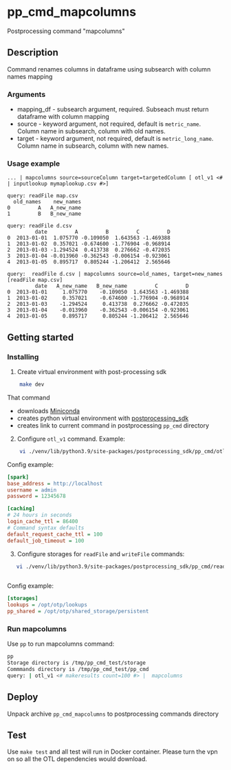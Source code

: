 # pp_cmd_mapcolumns
Postprocessing command "mapcolumns"
## Description
Command renames columns in dataframe using subsearch with column names mapping

### Arguments
- mapping_df - subsearch argument, required. Subseach must return dataframe with column mapping
- source - keyword argument, not required, default is `metric_name`. Column name in subsearch, column with old names.
- target - keyword argument, not required, default is `metric_long_name`. Column name in subsearch, column with new names.


### Usage example
```
... | mapcolumns source=sourceColumn target=targetedColumn [ otl_v1 <# | inputlookup mymaplookup.csv #>]
```
```
query: readFile map.csv
  old_names    new_names
0         A   A_new_name
1         B   B_new_name
```
```
query: readFile d.csv
         date         A         B         C         D
0  2013-01-01  1.075770 -0.109050  1.643563 -1.469388
1  2013-01-02  0.357021 -0.674600 -1.776904 -0.968914
2  2013-01-03 -1.294524  0.413738  0.276662 -0.472035
3  2013-01-04 -0.013960 -0.362543 -0.006154 -0.923061
4  2013-01-05  0.895717  0.805244 -1.206412  2.565646
```
```
query:  readFile d.csv | mapcolumns source=old_names, target=new_names [readFile map.csv]
         date   A_new_name   B_new_name         C         D
0  2013-01-01     1.075770    -0.109050  1.643563 -1.469388
1  2013-01-02     0.357021    -0.674600 -1.776904 -0.968914
2  2013-01-03    -1.294524     0.413738  0.276662 -0.472035
3  2013-01-04    -0.013960    -0.362543 -0.006154 -0.923061
4  2013-01-05     0.895717     0.805244 -1.206412  2.565646
```


## Getting started
### Installing
1. Create virtual environment with post-processing sdk 
```bash
    make dev
```
That command  
- downloads [Miniconda](https://docs.conda.io/en/latest/miniconda.html)
- creates python virtual environment with [postprocessing_sdk](https://github.com/ISGNeuroTeam/postprocessing_sdk)
- creates link to current command in postprocessing `pp_cmd` directory 

2. Configure `otl_v1` command. Example:  
```bash
    vi ./venv/lib/python3.9/site-packages/postprocessing_sdk/pp_cmd/otl_v1/config.ini
```
Config example:  
```ini
[spark]
base_address = http://localhost
username = admin
password = 12345678

[caching]
# 24 hours in seconds
login_cache_ttl = 86400
# Command syntax defaults
default_request_cache_ttl = 100
default_job_timeout = 100
```

3. Configure storages for `readFile` and `writeFile` commands:  
```bash
   vi ./venv/lib/python3.9/site-packages/postprocessing_sdk/pp_cmd/readFile/config.ini
   
```
Config example:  
```ini
[storages]
lookups = /opt/otp/lookups
pp_shared = /opt/otp/shared_storage/persistent
```

### Run mapcolumns
Use `pp` to run mapcolumns command:  
```bash
pp
Storage directory is /tmp/pp_cmd_test/storage
Commmands directory is /tmp/pp_cmd_test/pp_cmd
query: | otl_v1 <# makeresults count=100 #> |  mapcolumns 
```
## Deploy
Unpack archive `pp_cmd_mapcolumns` to postprocessing commands directory
## Test
Use `make test` and all test will run in Docker container. Please turn the vpn on so all the OTL dependencies would download.